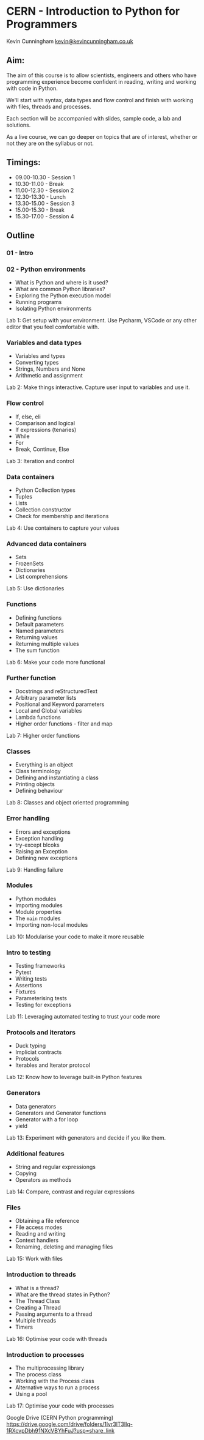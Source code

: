 # CERN - Introduction to Python for Programmers

Kevin Cunningham
kevin@kevincunningham.co.uk

## Aim:

The aim of this course is to allow scientists, engineers and others who have programming experience become confident in reading, writing and working with code in Python.

We'll start with syntax, data types and flow control and finish with working with files, threads and processes. 

Each section will be accompanied with slides, sample code, a lab and solutions. 

As a live course, we can go deeper on topics that are of interest, whether or not they are on the syllabus or not. 

## Timings:

- 09.00-10.30 - Session 1
- 10.30-11.00 - Break
- 11.00-12.30 - Session 2
- 12.30-13.30 - Lunch
- 13.30-15.00 - Session 3
- 15.00-15.30 - Break
- 15.30-17.00 - Session 4

## Outline

### 01 - Intro

### 02 - Python environments
- What is Python and where is it used?
- What are common Python libraries?
- Exploring the Python execution model
- Running programs
- Isolating Python environments

Lab 1: Get setup with your environment. Use Pycharm, VSCode or any other editor that you feel comfortable with.

### Variables and data types
- Variables and types
- Converting types
- Strings, Numbers and None
- Arithmetic and assignment

Lab 2: Make things interactive. Capture user input to variables and use it.

### Flow control
- If, else, eli
- Comparison and logical
- If expressions (tenaries)
- While
- For
- Break, Continue, Else

Lab 3: Iteration and control

### Data containers
- Python Collection types
- Tuples
- Lists
- Collection constructor
- Check for membership and iterations

Lab 4: Use containers to capture your values

### Advanced data containers
- Sets
- FrozenSets
- Dictionaries
- List comprehensions

Lab 5: Use dictionaries

### Functions
- Defining functions
- Default parameters
- Named parameters
- Returning values
- Returning multiple values
- The sum function

Lab 6: Make your code more functional

### Further function
- Docstrings and reStructuredText
- Arbitrary parameter lists
- Positional and Keyword parameters
- Local and Global variables
- Lambda functions
- Higher order functions - filter and map

Lab 7: Higher order functions

### Classes
- Everything is an object
- Class terminology
- Defining and instantiating a class
- Printing objects
- Defining behaviour

Lab 8: Classes and object oriented programming

### Error handling
- Errors and exceptions
- Exception handling
- try-except blcoks
- Raising an Exception
- Defining new exceptions

Lab 9: Handling failure

### Modules
- Python modules
- Importing modules
- Module properties
- The `main` modules
- Importing non-local modules

Lab 10: Modularise your code to make it more reusable

### Intro to testing
- Testing frameworks
- Pytest
- Writing tests
- Assertions
- Fixtures
- Parameterising tests
- Testing for exceptions

Lab 11: Leveraging automated testing to trust your code more

### Protocols and iterators
- Duck typing
- Impliciat contracts
- Protocols
- Iterables and Iterator protocol

Lab 12: Know how to leverage built-in Python features 

### Generators
- Data generators
- Generators and Generator functions
- Generator with a for loop
- yield

Lab 13: Experiment with generators and decide if you like them.

### Additional features
- String and regular expressiongs
- Copying
- Operators as methods

Lab 14: Compare, contrast and regular expressions

### Files
- Obtaining a file reference
- File access modes
- Reading and writing
- Context handlers
- Renaming, deleting and managing files

Lab 15: Work with files

### Introduction to threads
- What is a thread?
- What are the thread states in Python?
- The Thread Class
- Creating a Thread
- Passing arguments to a thread
- Multiple threads
- Timers

Lab 16: Optimise your code with threads

### Introduction to processes
- The multiprocessing library
- The process class
- Working with the Process class
- Alternative ways to run a process
- Using a pool

Lab 17: Optimise your code with processes

Google Drive (CERN Python programming)
https://drive.google.com/drive/folders/1Ivr3lT3lIq-1RXcvpDbh91NXcVBYhFuJ?usp=share_link
